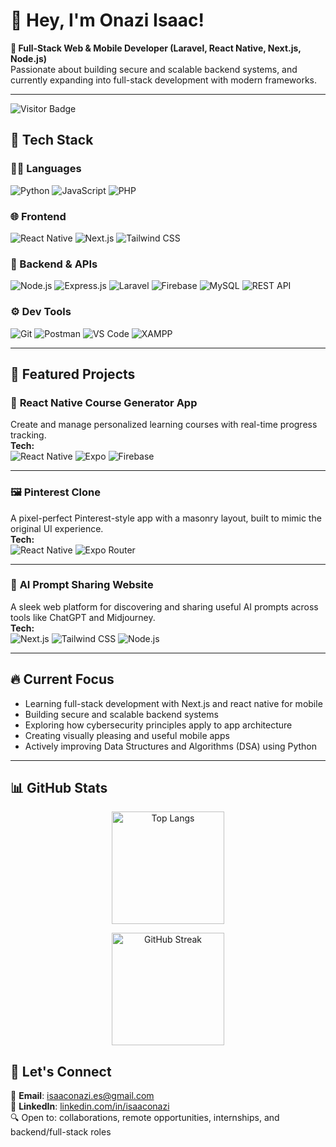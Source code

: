 # 👋 Hey, I'm Onazi Isaac!

**🚀 Full-Stack Web & Mobile Developer (Laravel, React Native, Next.js, Node.js)**  
Passionate about building secure and scalable backend systems, and currently expanding into full-stack development with modern frameworks.

---
![Visitor Badge](https://komarev.com/ghpvc/?username=I-Onazi&style=flat-square&color=blue)


## 🧰 Tech Stack

### 👨‍💻 Languages  
![Python](https://img.shields.io/badge/-Python-blue?logo=python&logoColor=white)  ![JavaScript](https://img.shields.io/badge/-JavaScript-yellow?logo=javascript&logoColor=black)  ![PHP](https://img.shields.io/badge/-PHP-8892BF?logo=php&logoColor=white)

### 🌐 Frontend  
![React Native](https://img.shields.io/badge/-React_Native-61DAFB?logo=react&logoColor=black)  ![Next.js](https://img.shields.io/badge/-Next.js-000000?logo=next.js)  ![Tailwind CSS](https://img.shields.io/badge/-Tailwind_CSS-38B2AC?logo=tailwind-css&logoColor=white)

### 🔧 Backend & APIs  
![Node.js](https://img.shields.io/badge/-Node.js-339933?logo=node.js&logoColor=white) ![Express.js](https://img.shields.io/badge/-Express.js-000000?logo=express&logoColor=white) ![Laravel](https://img.shields.io/badge/-Laravel-FF2D20?logo=laravel&logoColor=white) ![Firebase](https://img.shields.io/badge/-Firebase-FFCA28?logo=firebase&logoColor=black) ![MySQL](https://img.shields.io/badge/-MySQL-4479A1?logo=mysql&logoColor=white)  ![REST API](https://img.shields.io/badge/-REST_API-blue)

### ⚙️ Dev Tools  
![Git](https://img.shields.io/badge/-Git-F05032?logo=git&logoColor=white)  ![Postman](https://img.shields.io/badge/-Postman-FF6C37?logo=postman&logoColor=white)  ![VS Code](https://img.shields.io/badge/-VS_Code-007ACC?logo=visual-studio-code&logoColor=white) ![XAMPP](https://img.shields.io/badge/-XAMPP-FB7A24?logo=xampp&logoColor=white)

---

## 🚀 Featured Projects

### 📱 **React Native Course Generator App**  
Create and manage personalized learning courses with real-time progress tracking.  
**Tech:**  
![React Native](https://img.shields.io/badge/-React_Native-61DAFB?logo=react&logoColor=black)  ![Expo](https://img.shields.io/badge/-Expo-000020?logo=expo&logoColor=white)  ![Firebase](https://img.shields.io/badge/-Firebase-FFCA28?logo=firebase&logoColor=black)

---

### 🖼️ **Pinterest Clone**  
A pixel-perfect Pinterest-style app with a masonry layout, built to mimic the original UI experience.  
**Tech:**  
![React Native](https://img.shields.io/badge/-React_Native-61DAFB?logo=react&logoColor=black)  ![Expo Router](https://img.shields.io/badge/-Expo_Router-000000?logo=react&logoColor=white)

---

### 🤖 **AI Prompt Sharing Website**  
A sleek web platform for discovering and sharing useful AI prompts across tools like ChatGPT and Midjourney.  
**Tech:**  
![Next.js](https://img.shields.io/badge/-Next.js-000000?logo=next.js)  ![Tailwind CSS](https://img.shields.io/badge/-Tailwind_CSS-38B2AC?logo=tailwind-css&logoColor=white)  ![Node.js](https://img.shields.io/badge/-Node.js-339933?logo=node.js&logoColor=white)

---

## 🔥 Current Focus
- Learning full-stack development with Next.js and react native for mobile 
- Building secure and scalable backend systems  
- Exploring how cybersecurity principles apply to app architecture  
- Creating visually pleasing and useful mobile apps
- Actively improving Data Structures and Algorithms (DSA) using Python 

---
## 📊 GitHub Stats

<p align="center">
<!--   <img src="https://github-readme-stats.vercel.app/api?username=I-Onazi&show_icons=true&theme=tokyonight" alt="Onazi's GitHub stats" height="180"/> -->
  <img src="https://github-readme-stats.vercel.app/api/top-langs/?username=I-Onazi&layout=compact&theme=tokyonight" alt="Top Langs" height="180"/>
</p>

<p align="center">
  <img src="https://streak-stats.demolab.com/?user=I-Onazi&theme=tokyonight" alt="GitHub Streak" height="180"/>
</p>


## 🤝 Let's Connect

📧 **Email**: [isaaconazi.es@gmail.com](mailto:isaaconazi.es@gmail.com)  
💼 **LinkedIn**: [linkedin.com/in/isaaconazi](https://linkedin.com/in/isaaconazi)  
🔍 Open to: collaborations, remote opportunities, internships, and backend/full-stack roles
